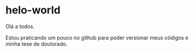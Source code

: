 # helo-world

Olá a todos.

Estou praticando um pouco no github para poder versionar meus códigos e minha tese de doutorado.
